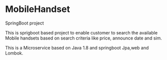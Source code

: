 # MobileHandset
SpringBoot project

This is sprigboot based project to enable customer to search the available Mobile handsets based on search criteria like price, announce date and sim.

This is a Microservice based on Java 1.8 and springboot Jpa,web and Lombok.

